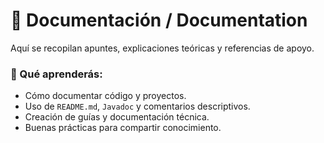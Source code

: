 # 📖 Documentación / Documentation

Aquí se recopilan apuntes, explicaciones teóricas y referencias de apoyo.

### 🎯 Qué aprenderás:
- Cómo documentar código y proyectos.  
- Uso de `README.md`, `Javadoc` y comentarios descriptivos.  
- Creación de guías y documentación técnica.  
- Buenas prácticas para compartir conocimiento.
